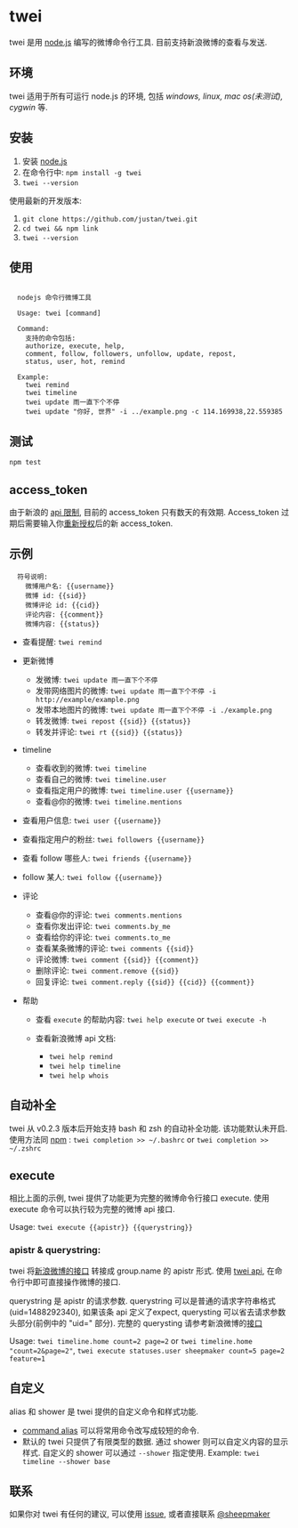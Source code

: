 twei
====

twei 是用 [node.js][0] 编写的微博命令行工具. 目前支持新浪微博的查看与发送.

## 环境

twei 适用于所有可运行 node.js 的环境, 包括 _windows, linux, mac os(未测试), cygwin_ 等.

## 安装

  1. 安装 [node.js][1]
  2. 在命令行中: `npm install -g twei`
  3. `twei --version`
  
使用最新的开发版本: 

  1. `git clone https://github.com/justan/twei.git`
  2. `cd twei && npm link`
  3. `twei --version`
  
## 使用

```

  nodejs 命令行微博工具
    
  Usage: twei [command]
    
  Command:
    支持的命令包括: 
    authorize, execute, help, 
    comment, follow, followers, unfollow, update, repost,
    status, user, hot, remind

  Example:
    twei remind
    twei timeline
    twei update 雨一直下个不停
    twei update "你好, 世界" -i ../example.png -c 114.169938,22.559385

```

## 测试

  `npm test`
  
## access_token

  由于新浪的 [api 限制][2], 目前的 access_token 只有数天的有效期. Access_token 过期后需要输入你[重新授权][6]后的新 access_token. 

## 示例

```
  符号说明: 
    微博用户名: {{username}}
    微博 id: {{sid}}
    微博评论 id: {{cid}}
    评论内容: {{comment}}
    微博内容: {{status}}
``` 
  
  - 查看提醒: `twei remind`
  - 更新微博
  
    - 发微博: `twei update 雨一直下个不停`
    - 发带网络图片的微博: `twei update 雨一直下个不停 -i http://example/example.png`
    - 发带本地图片的微博: `twei update 雨一直下个不停 -i ./example.png`
    - 转发微博: `twei repost {{sid}} {{status}}`
    - 转发并评论: `twei rt {{sid}} {{status}}`
    
  - timeline
  
    - 查看收到的微博: `twei timeline`
    - 查看自己的微博: `twei timeline.user`
    - 查看指定用户的微博: `twei timeline.user {{username}}`
    - 查看@你的微博: `twei timeline.mentions`
    
  - 查看用户信息: `twei user {{username}}`
  - 查看指定用户的粉丝: `twei followers {{username}}`
  - 查看 follow 哪些人: `twei friends {{username}}`
  - follow 某人: `twei follow {{username}}`
  - 评论
  
    - 查看@你的评论: `twei comments.mentions`
    - 查看你发出评论: `twei comments.by_me`
    - 查看给你的评论: `twei comments.to_me`
    - 查看某条微博的评论: `twei comments {{sid}}`
    - 评论微博: `twei comment {{sid}} {{comment}}`
    - 删除评论: `twei comment.remove {{sid}}`
    - 回复评论: `twei comment.reply {{sid}} {{cid}} {{comment}}`
  
  - 帮助
    
    - 查看 `execute` 的帮助内容: `twei help execute` or `twei execute -h`
    - 查看新浪微博 api 文档:
      
      - `twei help remind`
      - `twei help timeline`
      - `twei help whois`
  
## 自动补全
  
  twei 从 v0.2.3 版本后开始支持 bash 和 zsh 的自动补全功能. 该功能默认未开启. 使用方法同 [npm][10] : `twei completion >> ~/.bashrc` or `twei completion >> ~/.zshrc`
  
    
## execute

  相比上面的示例, twei 提供了功能更为完整的微博命令行接口 execute. 使用 execute 命令可以执行较为完整的微博 api 接口.
  
  Usage: `twei execute {{apistr}} {{querystring}}`
  
### apistr & querystring:

  twei 将[新浪微博的接口][4] 转接成 group.name 的 apistr 形式. 使用 [twei api][5], 在命令行中即可直接操作微博的接口.
  
  querystring 是 apistr 的请求参数. querystring 可以是普通的请求字符串格式(uid=1488292340), 如果该条 api 定义了expect, querysting 可以省去请求参数头部分(前例中的 "uid=" 部分). 完整的 querysting 请参考新浪微博的[接口][4]
  
  Usage: `twei timeline.home count=2 page=2` or `twei timeline.home "count=2&page=2"`, 
         `twei execute statuses.user sheepmaker count=5 page=2 feature=1` 

         
## 自定义

  alias 和 shower 是 twei 提供的自定义命令和样式功能. 
  
  - [command alias][7] 可以将常用命令改写成较短的命令. 
  - 默认的 twei 只提供了有限类型的数据. 通过 shower 则可以自定义内容的显示样式. 自定义的 shower 可以通过 `--shower` 指定使用.
    Example: `twei timeline --shower base`

## 联系

  如果你对 twei 有任何的建议, 可以使用 [issue][8], 或者直接联系 [@sheepmaker][9]
  
    

[0]: http://nodejs.org/
[1]: http://nodejs.org/#download
[2]: http://open.weibo.com/wiki/Oauth2#.E8.BF.87.E6.9C.9F.E6.97.B6.E9.97.B4
[4]: http://open.weibo.com/wiki/API%E6%96%87%E6%A1%A3_V2
[5]: https://github.com/justan/twei/blob/master/lib/api/tsina.js
[6]: https://api.weibo.com/oauth2/authorize?client_id=3811884266&redirect_uri=http%3A%2F%2Fprojects.whosemind.net%2Ftwei%2Ftsina_access_token.html&response_type=token
[7]: https://github.com/justan/twei/blob/master/lib/user_alias/alias.example.js
[8]: https://github.com/justan/twei/issues/new
[9]: http://weibo.com/urmaker
[10]: https://npmjs.org/doc/completion.html